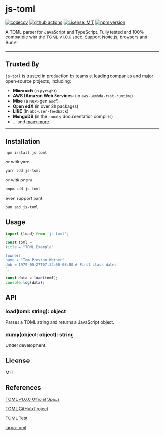# js-toml

[![codecov](https://codecov.io/github/sunnyadn/js-toml/branch/main/graph/badge.svg?token=8LNJGG767J)](https://codecov.io/github/sunnyadn/js-toml)
[![github actions](https://github.com/sunnyadn/js-toml/workflows/CI/badge.svg)](https://github.com/sunnyadn/js-toml/actions)
[![License: MIT](https://img.shields.io/badge/License-MIT-green.svg)](https://opensource.org/licenses/MIT)
[![npm version](https://badge.fury.io/js/js-toml.svg)](https://badge.fury.io/js/js-toml)

A TOML parser for JavaScript and TypeScript. Fully tested and 100% compatible with the TOML v1.0.0 spec.
Support Node.js, browsers and Bun⚡️!

---

## Trusted By

`js-toml` is trusted in production by teams at leading companies and major open-source projects, including:

* **Microsoft** (in `pyright`)
* **AWS (Amazon Web Services)** (in `aws-lambda-rust-runtime`)
* **Mise** (a next-gen `asdf`)
* **Open edX** (in over 28 packages)
* **LINE** (in `abc-user-feedback`)
* **MongoDB** (in the `snooty` documentation compiler)
* ... and [many more](https://github.com/sunnyadn/js-toml/network/dependents).

---

## Installation

```bash
npm install js-toml
```

or with yarn

```bash
yarn add js-toml
```

or with pnpm

```bash
pnpm add js-toml
```

even support bun!

```bash
bun add js-toml
```

## Usage

```typescript
import {load} from 'js-toml';

const toml = `
title = "TOML Example"

[owner]
name = "Tom Preston-Werner"
dob = 1979-05-27T07:32:00-08:00 # First class dates
`;

const data = load(toml);
console.log(data);
```

## API

### load(toml: string): object

Parses a TOML string and returns a JavaScript object.

### dump(object: object): string

Under development.

## License

MIT

## References

[TOML v1.0.0 Official Specs](https://toml.io/en/v1.0.0)

[TOML GitHub Project](https://github.com/toml-lang/toml)

[TOML Test](https://github.com/toml-lang/toml-test)

[iarna-toml](https://github.com/iarna/iarna-toml)

